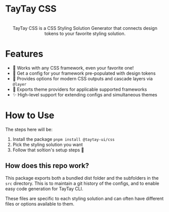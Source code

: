 # TayTay CSS

<p align="center">
  <br/>
  TayTay CSS is a CSS Styling Solution Generator that connects design tokens to your favorite styling solution.
  <br />
</p>

# Features
- 🦄 Works with any CSS framework, even your favorite one!
- 🎨 Get a config for your framework pre-populated with design tokens
- 🐝 Provides options for modern CSS outputs and cascade layers via `@layer`
- 🚂 Exports theme providers for applicable supported frameworks
- ✨ High-level support for extending configs and simultaneous themes

# How to Use

The steps here will be:
1. Install the package `pnpm install @taytay-ui/css`
2. Pick the styling solution you want
3. Follow that soltion's setup steps 🤷

## How does this repo work?

This package exports both a bundled dist folder and the subfolders in the `src` directory. This is to maintain a git history of the configs, and to enable easy code generation for TayTay CLI.

These files are specific to each styling solution and can often have different files or options available to them.